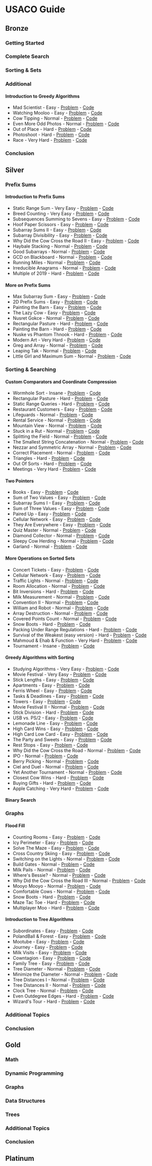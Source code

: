 # USACO Guide

## Bronze
### Getting Started
### Complete Search
### Sorting & Sets
### Additional
#### Introduction to Greedy Algorithms
- Mad Scientist - Easy - [Problem](https://usaco.org/index.php?page=viewproblem2&cpid=1012) - [Code](https://github.com/hmtrung2305/usaco_guide/blob/main/usaco/bronze/additional/introduction_to_greedy_algorithms/breedflip.cpp)
- Watching Mooloo - Easy - [Problem](https://usaco.org/index.php?page=viewproblem2&cpid=1301) - [Code](https://github.com/hmtrung2305/usaco_guide/blob/main/usaco/bronze/additional/introduction_to_greedy_algorithms/watching_mooloo.cpp)
- Cow Tipping - Normal - [Problem](https://usaco.org/index.php?page=viewproblem2&cpid=689) - [Code](https://github.com/hmtrung2305/usaco_guide/blob/main/usaco/bronze/additional/introduction_to_greedy_algorithms/cowtip.cpp)
- Even More Odd Photos - Normal - [Problem](https://usaco.org/index.php?page=viewproblem2&cpid=1084) - [Code](https://github.com/hmtrung2305/usaco_guide/blob/main/usaco/bronze/additional/introduction_to_greedy_algorithms/even_more_odd_photos.cpp)
- Out of Place - Hard - [Problem](https://usaco.org/index.php?page=viewproblem2&cpid=785) - [Code](https://github.com/hmtrung2305/usaco_guide/blob/main/usaco/bronze/additional/introduction_to_greedy_algorithms/outofplace.cpp)
- Photoshoot - Hard - [Problem](https://usaco.org/index.php?page=viewproblem2&cpid=1227) - [Code](https://github.com/hmtrung2305/usaco_guide/blob/main/usaco/bronze/additional/introduction_to_greedy_algorithms/photoshoot.cpp)
- Race - Very Hard - [Problem](https://usaco.org/index.php?page=viewproblem2&cpid=989) - [Code](https://github.com/hmtrung2305/usaco_guide/blob/main/usaco/bronze/additional/introduction_to_greedy_algorithms/race.cpp)
### Conclusion

## Silver
### Prefix Sums
#### Introduction to Prefix Sums
- Static Range Sum - Very Easy - [Problem](https://judge.yosupo.jp/problem/static_range_sum) - [Code](https://github.com/hmtrung2305/usaco_guide/blob/main/usaco/silver/prefixsum/introduction_to_prefix_sums/static_range_sum.cpp)
- Breed Counting - Very Easy - [Problem](https://usaco.org/index.php?page=viewproblem2&cpid=595) - [Code](https://github.com/hmtrung2305/usaco_guide/blob/main/usaco/silver/prefixsum/introduction_to_prefix_sums/bcount.cpp)
- Subsequences Summing to Sevens - Easy - [Problem](https://usaco.org/index.php?page=viewproblem2&cpid=572) - [Code](https://github.com/hmtrung2305/usaco_guide/blob/main/usaco/silver/prefixsum/introduction_to_prefix_sums/div7.cpp)
- Hoof Paper Scissors - Easy - [Problem](https://usaco.org/index.php?page=viewproblem2&cpid=691) - [Code](https://github.com/hmtrung2305/usaco_guide/blob/main/usaco/silver/prefixsum/introduction_to_prefix_sums/hps.cpp)
- Subarray Sums II - Easy - [Problem](https://cses.fi/problemset/task/1661) - [Code](https://github.com/hmtrung2305/usaco_guide/blob/main/usaco/silver/prefixsum/introduction_to_prefix_sums/1661.cpp)
- Subarray Divisibility - Easy - [Problem](https://cses.fi/problemset/task/1662) - [Code](https://github.com/hmtrung2305/usaco_guide/blob/main/usaco/silver/prefixsum/introduction_to_prefix_sums/1662.cpp)
- Why Did the Cow Cross the Road II - Easy - [Problem](https://usaco.org/index.php?page=viewproblem2&cpid=715) - [Code](https://github.com/hmtrung2305/usaco_guide/blob/main/usaco/silver/prefixsum/introduction_to_prefix_sums/maxcross.cpp)
- Haybale Stacking - Normal - [Problem](https://usaco.org/index.php?page=viewproblem2&cpid=104) - [Code](https://github.com/hmtrung2305/usaco_guide/blob/main/usaco/silver/prefixsum/introduction_to_prefix_sums/stacking.cpp)
- Good Subarrays - Normal - [Problem](https://codeforces.com/contest/1398/problem/C) - [Code](https://github.com/hmtrung2305/usaco_guide/blob/main/usaco/silver/prefixsum/introduction_to_prefix_sums/1398c.cpp)
- GCD on Blackboard - Normal - [Problem](https://atcoder.jp/contests/abc125/tasks/abc125_c) - [Code](https://github.com/hmtrung2305/usaco_guide/blob/main/usaco/silver/prefixsum/introduction_to_prefix_sums/abc125_c.cpp)
- Running Miles - Normal - [Problem](https://codeforces.com/contest/1826/problem/D) - [Code](https://github.com/hmtrung2305/usaco_guide/blob/main/usaco/silver/prefixsum/introduction_to_prefix_sums/1826d.cpp)
- Irreducible Anagrams - Normal - [Problem](https://codeforces.com/contest/1291/problem/D) - [Code](https://github.com/hmtrung2305/usaco_guide/blob/main/usaco/silver/prefixsum/introduction_to_prefix_sums/1291d.cpp)
- Multiple of 2019 - Hard - [Problem](https://atcoder.jp/contests/abc164/tasks/abc164_d) - [Code](https://github.com/hmtrung2305/usaco_guide/blob/main/usaco/silver/prefixsum/introduction_to_prefix_sums/abc164_d.cpp)
#### More on Prefix Sums
- Max Subarray Sum - Easy - [Problem](https://cses.fi/problemset/task/1643) - [Code](https://github.com/hmtrung2305/usaco_guide/blob/main/usaco/silver/prefixsum/more_on_prefix_sums/1643.cpp)
- 2D Prefix Sums - Easy - [Problem](https://cses.fi/problemset/task/1652) - [Code](https://github.com/hmtrung2305/usaco_guide/blob/main/usaco/silver/prefixsum/more_on_prefix_sums/1652.cpp)
- Painting the Barn - Easy - [Problem](https://usaco.org/index.php?page=viewproblem2&cpid=919) - [Code](https://github.com/hmtrung2305/usaco_guide/blob/main/usaco/silver/prefixsum/more_on_prefix_sums/paintbarn_silver.cpp)
- The Lazy Cow - Easy - [Problem](https://usaco.org/index.php?page=viewproblem2&cpid=416) - [Code](https://github.com/hmtrung2305/usaco_guide/blob/main/usaco/silver/prefixsum/more_on_prefix_sums/lazy.cpp)
- Nusret Gokce - Normal - [Problem](https://codeforces.com/gym/104114/problem/N) - [Code](https://github.com/hmtrung2305/usaco_guide/blob/main/usaco/silver/prefixsum/more_on_prefix_sums/gym104114n.cpp)
- Rectangular Pasture - Hard - [Problem](https://usaco.org/index.php?page=viewproblem2&cpid=1063) - [Code](https://github.com/hmtrung2305/usaco_guide/blob/main/usaco/silver/prefixsum/more_on_prefix_sums/rectangular_pasture.cpp)
- Painting the Barn - Hard - [Problem](https://usaco.org/index.php?page=viewproblem2&cpid=923) - [Code](https://github.com/hmtrung2305/usaco_guide/blob/main/usaco/silver/prefixsum/more_on_prefix_sums/paintbarn_gold.cpp)
- Nuske vs Phantom Thnook - Hard - [Problem](https://atcoder.jp/contests/agc015/tasks/agc015_c) - [Code](https://github.com/hmtrung2305/usaco_guide/blob/main/usaco/silver/prefixsum/more_on_prefix_sums/agc015_c.cpp)
- Modern Art - Very Hard - [Problem](https://usaco.org/index.php?page=viewproblem2&cpid=744) - [Code](https://github.com/hmtrung2305/usaco_guide/blob/main/usaco/silver/prefixsum/more_on_prefix_sums/art.cpp)
- Greg and Array - Normal - [Problem](https://codeforces.com/contest/295/problem/A) - [Code](https://github.com/hmtrung2305/usaco_guide/blob/main/usaco/silver/prefixsum/more_on_prefix_sums/295a.cpp)
- Leaping Tak - Normal - [Problem](https://atcoder.jp/contests/abc179/tasks/abc179_d) - [Code](https://github.com/hmtrung2305/usaco_guide/blob/main/usaco/silver/prefixsum/more_on_prefix_sums/abc179_d.cpp)
- Little Girl and Maximum Sum - Normal - [Problem](https://codeforces.com/contest/276/problem/C) - [Code](https://github.com/hmtrung2305/usaco_guide/blob/main/usaco/silver/prefixsum/more_on_prefix_sums/276c.cpp)
### Sorting & Searching
#### Custom Comparators and Coordinate Compression
- Wormhole Sort - Insane - [Problem](https://usaco.org/index.php?page=viewproblem2&cpid=992) - [Code](https://github.com/hmtrung2305/usaco_guide/blob/main/usaco/silver/sortingsandsearching/custom_comparators_and_coordinate_compression/wormsort.cpp)
- Rectangular Pasture - Hard - [Problem](https://usaco.org/index.php?page=viewproblem2&cpid=1063) - [Code](https://github.com/hmtrung2305/usaco_guide/blob/main/usaco/silver/prefixsum/more_on_prefix_sums/rectangular_pasture.cpp)
- Static Range Queries - Hard - [Problem](https://codeforces.com/gym/102951/problem/D) - [Code](https://github.com/hmtrung2305/usaco_guide/blob/main/usaco/silver/sortingsandsearching/custom_comparators_and_coordinate_compression/gym102951d.cpp)
- Restaurant Customers - Easy - [Problem](https://cses.fi/problemset/task/1619) - [Code](https://github.com/hmtrung2305/usaco_guide/blob/main/usaco/silver/sortingsandsearching/custom_comparators_and_coordinate_compression/1619.cpp)
- Lifeguards - Normal - [Problem](https://usaco.org/index.php?page=viewproblem2&cpid=786) - [Code](https://github.com/hmtrung2305/usaco_guide/blob/main/usaco/silver/sortingsandsearching/custom_comparators_and_coordinate_compression/lifeguards.cpp)
- Rental Service - Normal - [Problem](https://usaco.org/index.php?page=viewproblem2&cpid=787) - [Code](https://github.com/hmtrung2305/usaco_guide/blob/main/usaco/silver/sortingsandsearching/custom_comparators_and_coordinate_compression/rental.cpp)
- Mountain View - Normal - [Problem](https://usaco.org/index.php?page=viewproblem2&cpid=896) - [Code](https://github.com/hmtrung2305/usaco_guide/blob/main/usaco/silver/sortingsandsearching/custom_comparators_and_coordinate_compression/mountains.cpp)
- Stuck in a Rut - Normal - [Problem](https://usaco.org/index.php?page=viewproblem2&cpid=1064) - [Code](https://github.com/hmtrung2305/usaco_guide/blob/main/usaco/silver/sortingsandsearching/custom_comparators_and_coordinate_compression/stuck_in_a_rut.cpp)
- Splitting the Field - Normal - [Problem](https://usaco.org/index.php?page=viewproblem2&cpid=645) - [Code](https://github.com/hmtrung2305/usaco_guide/blob/main/usaco/silver/sortingsandsearching/custom_comparators_and_coordinate_compression/split.cpp)
- The Smallest String Concatenation - Normal - [Problem](https://codeforces.com/problemset/problem/632/C) - [Code](https://github.com/hmtrung2305/usaco_guide/blob/main/usaco/silver/sortingsandsearching/custom_comparators_and_coordinate_compression/632c.cpp)
- Nezzar and Symmetric Array - Normal - [Problem](https://codeforces.com/problemset/problem/1478/C) - [Code](https://github.com/hmtrung2305/usaco_guide/blob/main/usaco/silver/sortingsandsearching/custom_comparators_and_coordinate_compression/1478c.cpp)
- Correct Placement - Normal - [Problem](https://codeforces.com/problemset/problem/1472/E) - [Code](https://github.com/hmtrung2305/usaco_guide/blob/main/usaco/silver/sortingsandsearching/custom_comparators_and_coordinate_compression/1472e.cpp)
- Triangles - Hard - [Problem](https://usaco.org/index.php?page=viewproblem2&cpid=1015) - [Code](https://github.com/hmtrung2305/usaco_guide/blob/main/usaco/silver/sortingsandsearching/custom_comparators_and_coordinate_compression/triangles.cpp)
- Out Of Sorts - Hard - [Problem](https://usaco.org/index.php?page=viewproblem2&cpid=834) - [Code](https://github.com/hmtrung2305/usaco_guide/blob/main/usaco/silver/sortingsandsearching/custom_comparators_and_coordinate_compression/sort.cpp)
- Meetings - Very Hard - [Problem](https://usaco.org/index.php?page=viewproblem2&cpid=967) - [Code](https://github.com/hmtrung2305/usaco_guide/blob/main/usaco/silver/sortingsandsearching/custom_comparators_and_coordinate_compression/meetings.cpp)
#### Two Pointers
- Books - Easy - [Problem](https://codeforces.com/contest/279/problem/B) - [Code](https://github.com/hmtrung2305/usaco_guide/blob/main/usaco/silver/sortingsandsearching/two_pointers/279b.cpp)
- Sum of Two Values - Easy - [Problem](https://cses.fi/problemset/task/1640) - [Code](https://github.com/hmtrung2305/usaco_guide/blob/main/usaco/silver/sortingsandsearching/two_pointers/1640.cpp)
- Subarray Sums I - Easy - [Problem](https://cses.fi/problemset/task/1660) - [Code](https://github.com/hmtrung2305/usaco_guide/blob/main/usaco/silver/sortingsandsearching/two_pointers/1660.cpp)
- Sum of Three Values - Easy - [Problem](https://cses.fi/problemset/task/1641) - [Code](https://github.com/hmtrung2305/usaco_guide/blob/main/usaco/silver/sortingsandsearching/two_pointers/1641.cpp)
- Paired Up - Easy - [Problem](https://usaco.org/index.php?page=viewproblem2&cpid=738) - [Code](https://github.com/hmtrung2305/usaco_guide/blob/main/usaco/silver/sortingsandsearching/two_pointers/pairup.cpp)
- Cellular Network - Easy - [Problem](https://codeforces.com/contest/702/problem/C) - [Code](https://github.com/hmtrung2305/usaco_guide/blob/main/usaco/silver/sortingsandsearching/two_pointers/702c.cpp)
- They Are Everywhere - Easy - [Problem](https://codeforces.com/problemset/problem/701/C) - [Code](https://github.com/hmtrung2305/usaco_guide/blob/main/usaco/silver/sortingsandsearching/two_pointers/701c.cpp)
- Quiz Master - Normal - [Problem](https://codeforces.com/contest/1777/problem/C) - [Code](https://github.com/hmtrung2305/usaco_guide/blob/main/usaco/silver/sortingsandsearching/two_pointers/1777c.cpp)
- Diamond Collector - Normal - [Problem](https://usaco.org/index.php?page=viewproblem2&cpid=643) - [Code](https://github.com/hmtrung2305/usaco_guide/blob/main/usaco/silver/sortingsandsearching/two_pointers/diamond.cpp)
- Sleepy Cow Herding - Normal - [Problem](https://usaco.org/index.php?page=viewproblem2&cpid=918) - [Code](https://github.com/hmtrung2305/usaco_guide/blob/main/usaco/silver/sortingsandsearching/two_pointers/herding.cpp)
- Garland - Normal - [Problem](https://codeforces.com/problemset/problem/814/C) - [Code](https://github.com/hmtrung2305/usaco_guide/blob/main/usaco/silver/sortingsandsearching/two_pointers/814c.cpp)
#### More Operations on Sorted Sets
- Concert Tickets - Easy - [Problem](https://cses.fi/problemset/task/1091) - [Code](https://github.com/hmtrung2305/usaco_guide/blob/main/usaco/silver/sortingsandsearching/more_operations_on_sorted_sets/1091.cpp)
- Cellular Network - Easy - [Problem](https://codeforces.com/contest/702/problem/C) - [Code](https://github.com/hmtrung2305/usaco_guide/blob/main/usaco/silver/sortingsandsearching/two_pointers/702c.cpp)
- Traffic Lights - Normal - [Problem](https://cses.fi/problemset/task/1163) - [Code](https://github.com/hmtrung2305/usaco_guide/blob/main/usaco/silver/sortingsandsearching/more_operations_on_sorted_sets/1163.cpp)
- Room Allocation - Normal - [Problem](https://cses.fi/problemset/task/1164) - [Code](https://github.com/hmtrung2305/usaco_guide/blob/main/usaco/silver/sortingsandsearching/more_operations_on_sorted_sets/1164.cpp)
- Bit Inversions - Hard - [Problem](https://cses.fi/problemset/task/1188) - [Code](https://github.com/hmtrung2305/usaco_guide/blob/main/usaco/silver/sortingsandsearching/more_operations_on_sorted_sets/1188.cpp)
- Milk Measurement - Normal - [Problem](https://usaco.org/index.php?page=viewproblem2&cpid=763) - [Code](https://github.com/hmtrung2305/usaco_guide/blob/main/usaco/silver/sortingsandsearching/more_operations_on_sorted_sets/measurement.cpp)
- Convention II - Normal - [Problem](https://usaco.org/index.php?page=viewproblem2&cpid=859) - [Code](https://github.com/hmtrung2305/usaco_guide/blob/main/usaco/silver/sortingsandsearching/more_operations_on_sorted_sets/convention2.cpp)
- William and Robot - Normal - [Problem](https://codeforces.com/gym/104002/problem/E) - [Code](https://github.com/hmtrung2305/usaco_guide/blob/main/usaco/silver/sortingsandsearching/more_operations_on_sorted_sets/gym104002e.cpp)
- Array Destruction - Normal - [Problem](https://codeforces.com/problemset/problem/1474/C) - [Code](https://github.com/hmtrung2305/usaco_guide/blob/main/usaco/silver/sortingsandsearching/more_operations_on_sorted_sets/1474c.cpp)
- Covered Points Count - Normal - [Problem](https://codeforces.com/problemset/problem/1000/C) - [Code](https://github.com/hmtrung2305/usaco_guide/blob/main/usaco/silver/sortingsandsearching/more_operations_on_sorted_sets/1000c.cpp)
- Snow Boots - Hard - [Problem](https://usaco.org/index.php?page=viewproblem2&cpid=813) - [Code](https://github.com/hmtrung2305/usaco_guide/blob/main/usaco/silver/sortingsandsearching/more_operations_on_sorted_sets/snowboots.cpp)
- Packing Under Range Regulations - Hard - [Problem](https://atcoder.jp/contests/abc214/tasks/abc214_e) - [Code](https://github.com/hmtrung2305/usaco_guide/blob/main/usaco/silver/sortingsandsearching/more_operations_on_sorted_sets/abc214_e.cpp)
- Survival of the Weakest (easy version) - Hard - [Problem](https://codeforces.com/problemset/problem/1805/F1) - [Code](https://github.com/hmtrung2305/usaco_guide/blob/main/usaco/silver/sortingsandsearching/more_operations_on_sorted_sets/1805f1.cpp)
- Mahmoud & Ehab & Function - Very Hard - [Problem](https://codeforces.com/contest/862/problem/E) - [Code](https://github.com/hmtrung2305/usaco_guide/blob/main/usaco/silver/sortingsandsearching/more_operations_on_sorted_sets/862e.cpp)
- Tournament - Insane - [Problem](https://codeforces.com/contest/878/problem/C) - [Code](https://github.com/hmtrung2305/usaco_guide/blob/main/usaco/silver/sortingsandsearching/more_operations_on_sorted_sets/878c.cpp)
#### Greedy Algorithms with Sorting
- Studying Algorithms - Very Easy - [Problem](https://codeforces.com/gym/102951/problem/B) - [Code](https://github.com/hmtrung2305/usaco_guide/blob/main/usaco/silver/sortingsandsearching/greedy_algorithms_with_sorting/gym102951b.cpp)
- Movie Festival - Very Easy - [Problem](https://cses.fi/problemset/task/1629) - [Code](https://github.com/hmtrung2305/usaco_guide/blob/main/usaco/silver/sortingsandsearching/greedy_algorithms_with_sorting/1629.cpp)
- Stick Lengths - Easy - [Problem](https://cses.fi/problemset/task/1074) - [Code](https://github.com/hmtrung2305/usaco_guide/blob/main/usaco/silver/sortingsandsearching/greedy_algorithms_with_sorting/1074.cpp)
- Apartments - Easy - [Problem](https://cses.fi/problemset/task/1084) - [Code](https://github.com/hmtrung2305/usaco_guide/blob/main/usaco/silver/sortingsandsearching/greedy_algorithms_with_sorting/1084.cpp)
- Ferris Wheel - Easy - [Problem](https://cses.fi/problemset/task/1090) - [Code](https://github.com/hmtrung2305/usaco_guide/blob/main/usaco/silver/sortingsandsearching/greedy_algorithms_with_sorting/1090.cpp)
- Tasks & Deadlines - Easy - [Problem](https://cses.fi/problemset/task/1630) - [Code](https://github.com/hmtrung2305/usaco_guide/blob/main/usaco/silver/sortingsandsearching/greedy_algorithms_with_sorting/1630.cpp)
- Towers - Easy - [Problem](https://cses.fi/problemset/task/1073) - [Code](https://github.com/hmtrung2305/usaco_guide/blob/main/usaco/silver/sortingsandsearching/greedy_algorithms_with_sorting/1073.cpp)
- Movie Festival II - Normal - [Problem](https://cses.fi/problemset/task/1632) - [Code](https://github.com/hmtrung2305/usaco_guide/blob/main/usaco/silver/sortingsandsearching/greedy_algorithms_with_sorting/1632.cpp)
- Stick Division - Hard - [Problem](https://cses.fi/problemset/task/1161) - [Code](https://github.com/hmtrung2305/usaco_guide/blob/main/usaco/silver/sortingsandsearching/greedy_algorithms_with_sorting/1161.cpp)
- USB vs. PS/2 - Easy - [Problem](https://codeforces.com/contest/762/problem/B) - [Code](https://github.com/hmtrung2305/usaco_guide/blob/main/usaco/silver/sortingsandsearching/greedy_algorithms_with_sorting/762b.cpp)
- Lemonade Line - Easy - [Problem](https://usaco.org/index.php?page=viewproblem2&cpid=835) - [Code](https://github.com/hmtrung2305/usaco_guide/blob/main/usaco/silver/sortingsandsearching/greedy_algorithms_with_sorting/lemonade.cpp)
- High Card Wins - Easy - [Problem](https://usaco.org/index.php?page=viewproblem2&cpid=571) - [Code](https://github.com/hmtrung2305/usaco_guide/blob/main/usaco/silver/sortingsandsearching/greedy_algorithms_with_sorting/highcard.cpp)
- High Card Low Card - Easy - [Problem](https://usaco.org/index.php?page=viewproblem2&cpid=573) - [Code](https://github.com/hmtrung2305/usaco_guide/blob/main/usaco/silver/sortingsandsearching/greedy_algorithms_with_sorting/cardgame.cpp)
- The Party and Sweets - Easy - [Problem](https://codeforces.com/problemset/problem/1158/A) - [Code](https://github.com/hmtrung2305/usaco_guide/blob/main/usaco/silver/sortingsandsearching/greedy_algorithms_with_sorting/1158.cpp)
- Rest Stops - Easy - [Problem](https://usaco.org/index.php?page=viewproblem2&cpid=810) - [Code](https://github.com/hmtrung2305/usaco_guide/blob/main/usaco/silver/sortingsandsearching/greedy_algorithms_with_sorting/reststops.cpp)
- Why Did the Cow Cross the Road - Normal - [Problem](https://usaco.org/index.php?page=viewproblem2&cpid=714) - [Code](https://github.com/hmtrung2305/usaco_guide/blob/main/usaco/silver/sortingsandsearching/greedy_algorithms_with_sorting/helpcross.cpp)
- IPO - Normal - [Problem](https://leetcode.com/problems/ipo/) - [Code](https://github.com/hmtrung2305/usaco_guide/blob/main/usaco/silver/sortingsandsearching/greedy_algorithms_with_sorting/lc502.cpp)
- Berry Picking - Normal - [Problem](https://usaco.org/index.php?page=viewproblem2&cpid=990) - [Code](https://github.com/hmtrung2305/usaco_guide/blob/main/usaco/silver/sortingsandsearching/greedy_algorithms_with_sorting/berries.cpp)
- Ciel and Duel - Normal - [Problem](https://codeforces.com/contest/321/problem/B) - [Code](https://github.com/hmtrung2305/usaco_guide/blob/main/usaco/silver/sortingsandsearching/greedy_algorithms_with_sorting/321b.cpp)
- Yet Another Tournament - Normal - [Problem](https://codeforces.com/contest/1783/problem/C) - [Code](https://github.com/hmtrung2305/usaco_guide/blob/main/usaco/silver/sortingsandsearching/greedy_algorithms_with_sorting/1783c.cpp)
- Closest Cow Wins - Hard - [Problem](https://usaco.org/index.php?page=viewproblem2&cpid=1158) - [Code](https://github.com/hmtrung2305/usaco_guide/blob/main/usaco/silver/sortingsandsearching/greedy_algorithms_with_sorting/closest_cow_wins.cpp)
- Buying Gifts - Hard - [Problem](https://codeforces.com/contest/1802/problem/D) - [Code](https://github.com/hmtrung2305/usaco_guide/blob/main/usaco/silver/sortingsandsearching/greedy_algorithms_with_sorting/1802d.cpp)
- Apple Catching - Very Hard - [Problem](https://usaco.org/index.php?page=viewproblem2&cpid=1233) - [Code](https://github.com/hmtrung2305/usaco_guide/blob/main/usaco/silver/sortingsandsearching/greedy_algorithms_with_sorting/apple_catching.cpp)
#### Binary Search

### Graphs
#### Flood Fill
- Counting Rooms - Easy - [Problem](https://cses.fi/problemset/task/1192) - [Code](https://github.com/hmtrung2305/usaco_guide/blob/main/usaco/silver/graphs/flood_fill/1192.cpp)
- Icy Perimeter - Easy - [Problem](https://usaco.org/index.php?page=viewproblem2&cpid=895) - [Code](https://github.com/hmtrung2305/usaco_guide/blob/main/usaco/silver/graphs/flood_fill/perimeter.cpp)
- Solve The Maze - Easy - [Problem](https://codeforces.com/contest/1365/problem/D) - [Code](https://github.com/hmtrung2305/usaco_guide/blob/main/usaco/silver/graphs/flood_fill/1365d.cpp)
- Cross Country Skiing - Easy - [Problem](https://usaco.org/index.php?page=viewproblem2&cpid=380) - [Code](https://github.com/hmtrung2305/usaco_guide/blob/main/usaco/silver/graphs/flood_fill/ccski.cpp)
- Switching on the Lights - Normal - [Problem](https://usaco.org/index.php?page=viewproblem2&cpid=570) - [Code](https://github.com/hmtrung2305/usaco_guide/blob/main/usaco/silver/graphs/flood_fill/lightson.cpp)
- Build Gates - Normal - [Problem](https://usaco.org/index.php?page=viewproblem2&cpid=596) - [Code](https://github.com/hmtrung2305/usaco_guide/blob/main/usaco/silver/graphs/flood_fill/gates.cpp)
- Milk Pails - Normal - [Problem](https://usaco.org/index.php?page=viewproblem2&cpid=620) - [Code](https://github.com/hmtrung2305/usaco_guide/blob/main/usaco/silver/graphs/flood_fill/pails.cpp)
- Where's Bessie? - Normal - [Problem](https://usaco.org/index.php?page=viewproblem2&cpid=740) - [Code](https://github.com/hmtrung2305/usaco_guide/blob/main/usaco/silver/graphs/flood_fill/where.cpp)
- Why Did the Cow Cross the Road III - Normal - [Problem](https://usaco.org/index.php?page=viewproblem2&cpid=716) - [Code](https://github.com/hmtrung2305/usaco_guide/blob/main/usaco/silver/graphs/flood_fill/countcross.cpp)
- Mooyo Mooyo - Normal - [Problem](https://usaco.org/index.php?page=viewproblem2&cpid=860) - [Code](https://github.com/hmtrung2305/usaco_guide/blob/main/usaco/silver/graphs/flood_fill/mooyomooyo.cpp)
- Comfortable Cows - Normal - [Problem](https://usaco.org/index.php?page=viewproblem2&cpid=1110) - [Code](https://github.com/hmtrung2305/usaco_guide/blob/main/usaco/silver/graphs/flood_fill/comfortable_cows.cpp)
- Snow Boots - Hard - [Problem](https://usaco.org/index.php?page=viewproblem2&cpid=811) - [Code](https://github.com/hmtrung2305/usaco_guide/blob/main/usaco/silver/graphs/flood_fill/snowboots.cpp)
- Maze Tac Toe - Hard - [Problem](https://usaco.org/index.php?page=viewproblem2&cpid=1134) - [Code](https://github.com/hmtrung2305/usaco_guide/blob/main/usaco/silver/graphs/flood_fill/maze_tac_toe.cpp)
- Multiplayer Moo - Hard - [Problem](https://usaco.org/index.php?page=viewproblem2&cpid=836) - [Code](https://github.com/hmtrung2305/usaco_guide/blob/main/usaco/silver/graphs/flood_fill/multimoo.cpp)
#### Introduction to Tree Algorithms
- Subordinates - Easy - [Problem](https://cses.fi/problemset/task/1674) - [Code](https://github.com/hmtrung2305/usaco_guide/blob/main/usaco/silver/graphs/introduction_to_the_tree_algorithms/1674.cpp)
- PolandBall & Forest - Easy - [Problem](https://codeforces.com/contest/755/problem/C) - [Code](https://github.com/hmtrung2305/usaco_guide/blob/main/usaco/silver/graphs/introduction_to_the_tree_algorithms/755c.cpp)
- Mootube - Easy - [Problem](https://usaco.org/index.php?page=viewproblem2&cpid=788) - [Code](https://github.com/hmtrung2305/usaco_guide/blob/main/usaco/silver/graphs/introduction_to_the_tree_algorithms/mootube.cpp)
- Journey - Easy - [Problem](https://codeforces.com/contest/839/problem/C) - [Code](https://github.com/hmtrung2305/usaco_guide/blob/main/usaco/silver/graphs/introduction_to_the_tree_algorithms/839c.cpp)
- Milk Visits - Easy - [Problem](https://usaco.org/index.php?page=viewproblem2&cpid=968) - [Code](https://github.com/hmtrung2305/usaco_guide/blob/main/usaco/silver/graphs/introduction_to_the_tree_algorithms/milkvisits.cpp)
- Cowntagion - Easy - [Problem](https://usaco.org/index.php?page=viewproblem2&cpid=1062) - [Code](https://github.com/hmtrung2305/usaco_guide/blob/main/usaco/silver/graphs/introduction_to_the_tree_algorithms/cowntagion.cpp)
- Family Tree - Easy - [Problem](https://usaco.org/index.php?page=viewproblem2&cpid=833) - [Code](https://github.com/hmtrung2305/usaco_guide/blob/main/usaco/silver/graphs/introduction_to_the_tree_algorithms/family.cpp)
- Tree Diameter - Normal - [Problem](https://cses.fi/problemset/task/1131) - [Code](https://github.com/hmtrung2305/usaco_guide/blob/main/usaco/silver/graphs/introduction_to_the_tree_algorithms/1131.cpp)
- Minimize the Diameter - Normal - [Problem](https://codeforces.com/gym/104536/problem/F) - [Code](https://github.com/hmtrung2305/usaco_guide/blob/main/usaco/silver/graphs/introduction_to_the_tree_algorithms/gym104536f.cpp)
- Tree Distances I - Normal - [Problem](https://cses.fi/problemset/task/1132) - [Code](https://github.com/hmtrung2305/usaco_guide/blob/main/usaco/silver/graphs/introduction_to_the_tree_algorithms/1132.cpp)
- Tree Distances II - Normal - [Problem](https://cses.fi/problemset/task/1133) - [Code](https://github.com/hmtrung2305/usaco_guide/blob/main/usaco/silver/graphs/introduction_to_the_tree_algorithms/1133.cpp)
- Clock Tree - Normal - [Problem](https://usaco.org/index.php?page=viewproblem2&cpid=1016) - [Code](https://github.com/hmtrung2305/usaco_guide/blob/main/usaco/silver/graphs/introduction_to_the_tree_algorithms/clocktree.cpp)
- Even Outdegree Edges - Hard - [Problem](https://cses.fi/problemset/task/2179) - [Code](https://github.com/hmtrung2305/usaco_guide/blob/main/usaco/silver/graphs/introduction_to_the_tree_algorithms/2179.cpp)
- Wizard's Tour - Hard - [Problem](https://codeforces.com/contest/860/problem/D) - [Code](https://github.com/hmtrung2305/usaco_guide/blob/main/usaco/silver/graphs/introduction_to_the_tree_algorithms/860d.cpp)
### Additional Topics
### Conclusion

## Gold
### Math
### Dynamic Programming
### Graphs
### Data Structures
### Trees
### Additional Topics
### Conclusion
## Platinum
